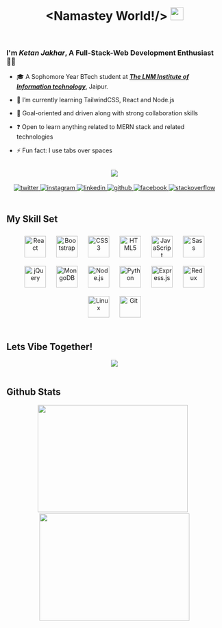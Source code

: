# <div align="center"> <Namastey World!/> <a target="_blank" rel="noopener noreferrer" href="https://raw.githubusercontent.com/MartinHeinz/MartinHeinz/master/wave.gif"><img src="https://raw.githubusercontent.com/MartinHeinz/MartinHeinz/master/wave.gif" width="30px" style="max-width:100%;"></a> </div>

<br/>

### I'm _**Ketan Jakhar**_, A Full-Stack-Web Development Enthusiast 👨‍💻 


- 🎓 A Sophomore Year BTech student at <a href="https://www.lnmiit.ac.in/" target="_blank">**_The LNM Institute of Information technology_**</a>, Jaipur.  
  

- 🌱 I’m currently learning TailwindCSS, React and Node.js  
  

- 🔭 Goal-oriented and driven along with strong collaboration skills  
  

- ❓ Open to learn anything related to MERN stack and related technologies  
  

- ⚡ Fun fact: I use tabs over spaces  
  

<br/>  

<div align="center">
  <img src="https://komarev.com/ghpvc/?username=ketan-jakhar&&style=flat-square" align="center" />
</div>

<br/>

<div align="center">  
  <a href="https://twitter.com/ketanjakhar29" target="_blank">
  <img src=https://img.shields.io/badge/twitter-%2300acee.svg?&style=for-the-badge&logo=twitter&logoColor=white alt=twitter style="margin-bottom: 5px;" />
  </a>
  <a href="https://instagram.com/youngstoneyy_" target="_blank">
  <img src=https://img.shields.io/badge/instagram-%23000000.svg?&style=for-the-badge&logo=instagram&logoColor=white alt=instagram style="margin-bottom: 5px;" />
  </a>
  <a href="https://linkedin.com/in/ketan-jakhar-841282191" target="_blank">
  <img src=https://img.shields.io/badge/linkedin-%231E77B5.svg?&style=for-the-badge&logo=linkedin&logoColor=white alt=linkedin style="margin-bottom: 5px;" />
  </a>
  <a href="https://github.com/ketan-jakhar" target="_blank">
  <img src=https://img.shields.io/badge/github-%2324292e.svg?&style=for-the-badge&logo=github&logoColor=white alt=github style="margin-bottom: 5px;" />
  </a>
  <a href="https://www.facebook.com/ketanjakhar29" target="_blank">
  <img src=https://img.shields.io/badge/facebook-%232E87FB.svg?&style=for-the-badge&logo=facebook&logoColor=white alt=facebook style="margin-bottom: 5px;" />
  </a>
  <a href="https://stackoverflow.com/users/ketan-jakhar" target="_blank">
  <img src=https://img.shields.io/badge/stackoverflow-%23F28032.svg?&style=for-the-badge&logo=stackoverflow&logoColor=white alt=stackoverflow style="margin-bottom: 5px;" />
  </a>
</div>

<br/>

## My Skill Set  

<div align="center">  
  <img style="margin: 10px" src="https://profilinator.rishav.dev/skills-assets/react-original-wordmark.svg" alt="React" height="50" />  
  <img style="margin: 10px" src="https://profilinator.rishav.dev/skills-assets/bootstrap-plain.svg" alt="Bootstrap" height="50" />  
  <img style="margin: 10px" src="https://profilinator.rishav.dev/skills-assets/css3-original-wordmark.svg" alt="CSS3" height="50" />  
  <img style="margin: 10px" src="https://profilinator.rishav.dev/skills-assets/html5-original-wordmark.svg" alt="HTML5" height="50" />  
  <img style="margin: 10px" src="https://profilinator.rishav.dev/skills-assets/javascript-original.svg" alt="JavaScript" height="50" />  
  <img style="margin: 10px" src="https://profilinator.rishav.dev/skills-assets/sass-original.svg" alt="Sass" height="50" />  
  <img style="margin: 10px" src="https://profilinator.rishav.dev/skills-assets/jquery.png" alt="jQuery" height="50" />   
  <img style="margin: 10px" src="https://profilinator.rishav.dev/skills-assets/mongodb-original-wordmark.svg" alt="MongoDB" height="50" />  
  <img style="margin: 10px" src="https://profilinator.rishav.dev/skills-assets/nodejs-original-wordmark.svg" alt="Node.js" height="50" />  
  <img style="margin: 10px" src="https://profilinator.rishav.dev/skills-assets/python-original.svg" alt="Python" height="50" />  
  <img style="margin: 10px" src="https://profilinator.rishav.dev/skills-assets/express-original-wordmark.svg" alt="Express.js" height="50" />  
  <img style="margin: 10px" src="https://profilinator.rishav.dev/skills-assets/redux-original.svg" alt="Redux" height="50" />   
  <img style="margin: 10px" src="https://profilinator.rishav.dev/skills-assets/linux-original.svg" alt="Linux" height="50" />  
  <img style="margin: 10px" src="https://profilinator.rishav.dev/skills-assets/git-scm-icon.svg" alt="Git" height="50" />  
</div>

<br/>  

## Lets Vibe Together!
  <div align="center"><img src="https://spotify-github-profile.vercel.app/api/view.svg?uid=52ufmc458cpvjil2bkvv82f0n&redirect=true][https://spotify-github-profile.vercel.app/api/view.svg?uid=52ufmc458cpvjil2bkvv82f0n&cover_image=true&theme=compact" /></div>

<br/>

## Github Stats  

<div align="center">
  <a href="#"><img src="https://github-readme-stats.vercel.app/api/?username=ketan-jakhar&theme=dracula" width="350" height="250" ></a>
    &nbsp;
  <a href="#"><img src="https://github-readme-stats.vercel.app/api/top-langs/?username=ketan-jakhar&theme=dracula" width="350" height="250" ></a>
</div> 

<br/>
